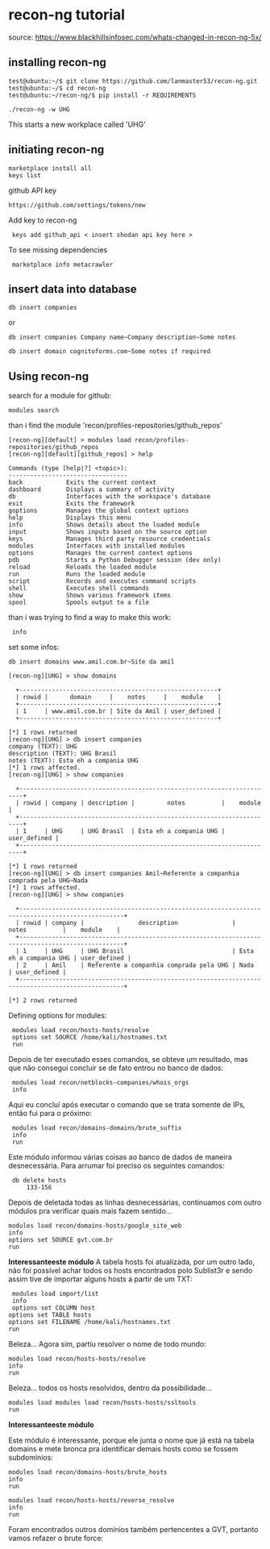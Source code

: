 recon-ng tutorial
========================

source: https://www.blackhillsinfosec.com/whats-changed-in-recon-ng-5x/

## installing recon-ng

	test@ubuntu:~/$ git clone https://github.com/lanmaster53/recon-ng.git
	test@ubuntu:~/$ cd recon-ng
	test@ubuntu:~/recon-ng/$ pip install -r REQUIREMENTS

	./recon-ng -w UHG

This starts a new workplace called 'UHG'
	
	
## initiating recon-ng

	marketplace install all
	keys list
	
github API key

    https://github.com/settings/tokens/new
    
Add key to recon-ng
 
     keys add github_api < insert shodan api key here >        
     
 To see missing dependencies
 
     marketplace info metacrawler
     
 
	
## insert data into database

	db insert companies
or 
	
	db insert companies Company name~Company description~Some notes
	
	db insert domain cognitoforms.com~Some notes if required


## Using recon-ng

search for a module for github:

    modules search
    
   than i find the module 'recon/profiles-repositories/github_repos'
   
    [recon-ng][default] > modules load recon/profiles-repositories/github_repos  
    [recon-ng][default][github_repos] > help  
      
    Commands (type [help|?] <topic>):  
    ---------------------------------  
    back            Exits the current context  
    dashboard       Displays a summary of activity  
    db              Interfaces with the workspace's database  
    exit            Exits the framework  
    goptions        Manages the global context options  
    help            Displays this menu  
    info            Shows details about the loaded module  
    input           Shows inputs based on the source option  
    keys            Manages third party resource credentials  
    modules         Interfaces with installed modules  
    options         Manages the current context options  
    pdb             Starts a Python Debugger session (dev only)  
    reload          Reloads the loaded module  
    run             Runs the loaded module  
    script          Records and executes command scripts  
    shell           Executes shell commands  
    show            Shows various framework items  
    spool           Spools output to a file  
      
      
 than i was trying to find a way to make this work:
 
     info
 
set some infos:

    db insert domains www.amil.com.br~Site da amil
    
    [recon-ng][UHG] > show domains  
      
      +-------------------------------------------------------+  
      | rowid |      domain     |    notes     |    module    |  
      +-------------------------------------------------------+  
      | 1     | www.amil.com.br | Site da Amil | user_defined |  
      +-------------------------------------------------------+  
      
    [*] 1 rows returned  
    [recon-ng][UHG] > db insert companies  
    company (TEXT): UHG  
    description (TEXT): UHG Brasil  
    notes (TEXT): Esta eh a compania UHG  
    [*] 1 rows affected.  
    [recon-ng][UHG] > show companies  
      
      +-----------------------------------------------------------------------+  
      | rowid | company | description |         notes          |    module    |  
      +-----------------------------------------------------------------------+  
      | 1     | UHG     | UHG Brasil  | Esta eh a compania UHG | user_defined |  
      +-----------------------------------------------------------------------+  
      
    [*] 1 rows returned  
    [recon-ng][UHG] > db insert companies Amil~Referente a companhia comprada pela UHG~Nada  
    [*] 1 rows affected.  
    [recon-ng][UHG] > show companies  
      
      +---------------------------------------------------------------------------------------------------+  
      | rowid | company |               description               |         notes          |    module    |  
      +---------------------------------------------------------------------------------------------------+  
      | 1     | UHG     | UHG Brasil                              | Esta eh a compania UHG | user_defined |  
      | 2     | Amil    | Referente a companhia comprada pela UHG | Nada                   | user_defined |  
      +---------------------------------------------------------------------------------------------------+  
      
    [*] 2 rows returned  
 
 
 Defining options for modules:
 
     modules load recon/hosts-hosts/resolve
     options set SOURCE /home/kali/hostnames.txt
     run
 
 Depois de ter executado esses comandos, se obteve um resultado, mas que não consegui concluir se de fato entrou no banco de dados:
 
     modules load recon/netblocks-companies/whois_orgs
     info
 
 Aqui eu concluí após executar o comando que se trata somente de IPs, então fui para o próximo:
 
     modules load recon/domains-domains/brute_suffix
     info
     run
     
 Este módulo informou várias coisas ao banco de dados de maneira desnecessária. Para arrumar foi preciso os seguintes comandos:
 
     db delete hosts
         133-156
         
Depois de deletada todas as linhas desnecessárias, continuamos com outro módulos pra verificar quais mais fazem sentido...

    modules load recon/domains-hosts/google_site_web
    info
    options set SOURCE gvt.com.br
    run
    
 **Interessanteeste módulo**
 A tabela hosts foi atualizada, por um outro lado, não foi possível achar todos os hosts encontrados polo Sublist3r e sendo assim tive de importar alguns hosts a partir de um TXT:
 
     modules load import/list
     info
     options set COLUMN host
    options set TABLE hosts
    options set FILENAME /home/kali/hostnames.txt
    run
    
  Beleza... Agora sim, partiu resolver o nome de todo mundo:
  
    modules load recon/hosts-hosts/resolve
    info
    run
    
Beleza... todos os hosts resolvidos, dentro da possibilidade...

    modules load modules load recon/hosts-hosts/ssltools
    run

**Interessanteeste módulo**

Este módulo é interessante, porque ele junta o nome que já está na tabela domains e mete bronca pra identificar demais hosts como se fossem subdomínios:

    modules load recon/domains-hosts/brute_hosts
    info
    run
    
    modules load recon/hosts-hosts/reverse_resolve
    info
    run
    
 Foram encontrados outros domínios também pertencentes a GVT, portanto vamos refazer o brute force:
 
     
